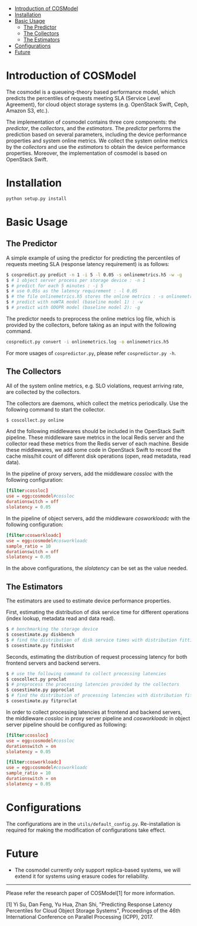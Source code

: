 <!-- TOC depthFrom:1 depthTo:6 withLinks:1 updateOnSave:1 orderedList:0 -->

- [Introduction of COSModel](#introduction-of-cosmodel)
- [Installation](#installation)
- [Basic Usage](#basic-usage)
	- [The Predictor](#the-predictor)
	- [The Collectors](#the-collectors)
	- [The Estimators](#the-estimators)
- [Configurations](#configurations)
- [Future](#future)

<!-- /TOC -->

# Introduction of COSModel

The cosmodel is a queueing-theory based performance model, which predicts the percentiles of requests meeting SLA (Service Level Agreement), for cloud object storage systems (e.g. OpenStack Swift, Ceph, Amazon S3, etc.).

The implementation of cosmodel contains three core components: the _predictor_, the _collectors_, and the _estimators_. The _predictor_ performs the prediction based on several parameters, including the device performance properties and system online metrics. We collect the system online metrics by the _collectors_ and use the _estimators_ to obtain the device performance properties. Moreover, the implementation of cosmodel is based on OpenStack Swift.

# Installation

~~~sh
python setup.py install
~~~

# Basic Usage

## The Predictor

A simple example of using the predictor for predicting the percentiles of requests meeting SLA (response latency requirement) is as follows:

~~~sh
$ cospredict.py predict -n 1 -i 5 -l 0.05 -s onlinemetrics.h5 -w -g
$ # 1 object server process per storage device : -n 1
$ # predict for each 5 minutes : -i 5
$ # use 0.05s as the latency requirement : -l 0.05
$ # the file onlinemetrics.h5 stores the online metrics : -s onlinemetrics.h5
$ # predict with noWTA model (baseline model 1) : -w
$ # predict with ODOPR model (baseline model 2): -g
~~~

The predictor needs to preprocess the online metrics log file, which is provided by the collectors, before taking as an input with the following command.

~~~sh
cospredict.py convert -i onlinemetrics.log -o onlinemetrics.h5
~~~

For more usages of `cospredictor.py`, please refer `cospredictor.py -h`.

## The Collectors

All of the system online metrics, e.g. SLO violations, request arriving rate, are collected by the collectors.

The collectors are daemons, which collect the metrics periodically. Use the following command to start the collector.

~~~sh
$ coscollect.py online
~~~

And the following middlewares should be included in the OpenStack Swift pipeline. These middleware save metrics in the local Redis server and the collector read these metrics from the Redis server of each machine. Beside these middlewares, we add some code in OpenStack Swift to record the cache miss/hit count of different disk operations (open, read metadata, read data).

In the pipeline of proxy servers, add the middleware _cossloc_ with the following configuration:

~~~conf
[filter:cossloc]
use = egg:cosmodel#cossloc
durationswitch = off
slolatency = 0.05
~~~

In the pipeline of object servers, add the middleware _cosworkloadc_ with the following configuration:

~~~conf
[filter:cosworkloadc]
use = egg:cosmodel#cosworkloadc
sample_ratio = 10
durationswitch = off
slolatency = 0.05
~~~

In the above configurations, the _slolatency_ can be set as the value needed.

## The Estimators

The estimators are used to estimate device performance properties.

First, estimating the distribution of disk service time for different operations (index lookup, metadata read and data read).

~~~sh
$ # benchmarking the storage device
$ cosestimate.py diskbench
$ # find the distribution of disk service times with distribution fitting
$ cosestimate.py fitdiskst
~~~

Seconds, estimating the distribution of request processing latency for both frontend servers and backend servers.

~~~sh
$ # use the following command to collect processing latencies
$ coscollect.py proclat
$ # preprocess the processing latencies provided by the collectors
$ cosestimate.py ppproclat
$ # find the distribution of processing latencies with distribution fitting
$ cosestimate.py fitproclat
~~~

In order to collect processing latencies at frontend and backend servers, the middleware _cossloc_ in proxy server pipeline and _cosworkloadc_ in object server pipeline should be configured as following:

~~~conf
[filter:cossloc]
use = egg:cosmodel#cossloc
durationswitch = on
slolatency = 0.05
~~~

~~~conf
[filter:cosworkloadc]
use = egg:cosmodel#cosworkloadc
sample_ratio = 10
durationswitch = on
slolatency = 0.05
~~~

# Configurations

The configurations are in the `utils/default_config.py`. Re-installation is required for making the modification of configurations take effect.

# Future

- The cosmodel currently only support replica-based systems, we will extend it for systems using erasure codes for reliability.

---

Please refer the research paper of COSModel[1] for more information.

[1] Yi Su, Dan Feng, Yu Hua, Zhan Shi, "Predicting Response Latency Percentiles for Cloud Object Storage Systems", Proceedings of the 46th International Conference on Parallel Processing (ICPP), 2017.
